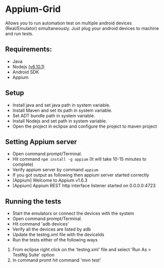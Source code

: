 # Appium-Grid
Allows you to run automation test on multiple android devices (Real/Emulator) simultaneously.
Just plug your android devices to machine and run tests.

## Requirements:
- Java
- Nodejs <a href="https://nodejs.org/en/blog/release/v6.10.1/" target="_blank">(v6.10.1)</a>
- Android SDK
- Appium

## Setup
- Install java and set java path in system variable.
- Install Maven and set its path in system variable.
- Set ADT bundle path in system variable.
- Install Nodejs and set path in system variable.
- Open the project in eclipse and configure the project to maven project

## Setting Appium server
- Open command prompt/Terminal.
- Hit command <code>npm install -g appium</code> (It will take 10-15 minutes to complete)
- Verify appium server by command <code>appium</code>
- If you got output as following  then appium server started correctly
- [Appium] Welcome to Appium v1.6.3
- [Appium] Appium REST http interface listener started on 0.0.0.0:4723

## Running the tests
- Start the emulators or connect the devices with the system
- Open command prompt/Terminal. 
- Hit command 'adb devices'
- Verify all the devices are listed by adb
- Update the testng.xml file with the deviceIds
- Run the tests either of the following ways
1. From eclipse right click on the 'testng.xml' file and select 'Run As > TestNg Suite' option
2. In command promt hit command 'mvn test'